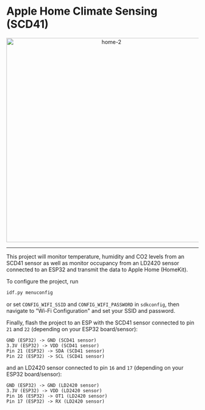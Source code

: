 # Apple Home Climate Sensing (SCD41)

<p align="center">
<img width="535" alt="home-2" src="https://github.com/user-attachments/assets/971c91d2-50bb-444b-99a3-8c6510601f68" />
</p>

---

This project will monitor temperature, humidity and CO2 levels from an SCD41 sensor as well as monitor occupancy from an LD2420 sensor connected to an ESP32 and transmit the data to Apple Home (HomeKit).

To configure the project, run

```sh
idf.py menuconfig
```

or set `CONFIG_WIFI_SSID` and `CONFIG_WIFI_PASSWORD` in `sdkconfig`, then navigate to "Wi-Fi Configuration" and set your SSID and password.

Finally, flash the project to an ESP with the SCD41 sensor connected to pin `21` and `22` (depending on your ESP32 board/sensor):

```
GND (ESP32) -> GND (SCD41 sensor)
3.3V (ESP32) -> VDD (SCD41 sensor)
Pin 21 (ESP32) -> SDA (SCD41 sensor)
Pin 22 (ESP32) -> SCL (SCD41 sensor)
```

and an LD2420 sensor connected to pin `16` and `17` (depending on your ESP32 board/sensor):

```
GND (ESP32) -> GND (LD2420 sensor)
3.3V (ESP32) -> VDD (LD2420 sensor)
Pin 16 (ESP32) -> OT1 (LD2420 sensor)
Pin 17 (ESP32) -> RX (LD2420 sensor)
```
